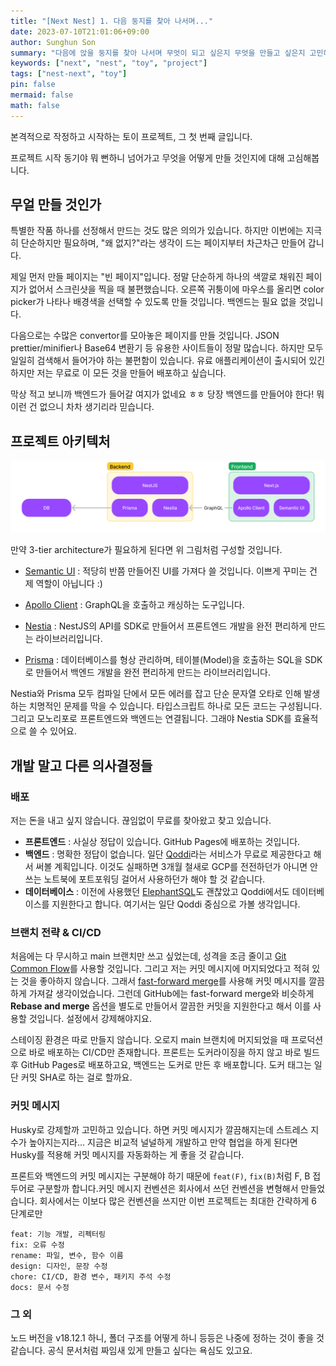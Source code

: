 ```yaml
---
title: "[Next Nest] 1. 다음 둥지를 찾아 나서며..."
date: 2023-07-10T21:01:06+09:00
author: Sunghun Son
summary: "다음에 앉을 둥지를 찾아 나서며 무엇이 되고 싶은지 무엇을 만들고 싶은지 고민해봅니다."
keywords: ["next", "nest", "toy", "project"]
tags: ["nest-next", "toy"]
pin: false
mermaid: false
math: false
---
```


본격적으로 작정하고 시작하는 토이 프로젝트, 그 첫 번째 글입니다.

프로젝트 시작 동기야 뭐 뻔하니 넘어가고 무엇을 어떻게 만들 것인지에 대해 고심해봅니다.

## 무얼 만들 것인가

특별한 작품 하나를 선정해서 만드는 것도 많은 의의가 있습니다. 하지만 이번에는 지극히 단순하지만 필요하며, "왜 없지?"라는 생각이 드는 페이지부터 차근차근 만들어 갑니다.

제일 먼저 만들 페이지는 "빈 페이지"입니다. 정말 단순하게 하나의 색깔로 채워진 페이지가 없어서 스크린샷을 찍을 때 불편했습니다. 오른쪽 귀퉁이에 마우스를 올리면 color picker가 나타나 배경색을 선택할 수 있도록 만들 것입니다. 백엔드는 필요 없을 것입니다.

다음으로는 수많은 convertor를 모아놓은 페이지를 만들 것입니다. JSON prettier/minifier나 Base64 변환기 등 유용한 사이트들이 정말 많습니다. 하지만 모두 일일히 검색해서 들어가야 하는 불편함이 있습니다. 유료 애플리케이션이 출시되어 있긴 하지만 저는 무료로 이 모든 것을 만들어 배포하고 싶습니다.

막상 적고 보니까 백엔드가 들어갈 여지가 없네요 ㅎㅎ 당장 백엔드를 만들어야 한다! 뭐 이런 건 없으니 차차 생기리라 믿습니다.

## 프로젝트 아키텍처

![Architecture](./architecture.png)

만약 3-tier architecture가 필요하게 된다면 위 그림처럼 구성할 것입니다.

- [Semantic UI](https://semantic-ui.com/) : 적당히 반쯤 만들어진 UI를 가져다 쓸 것입니다. 이쁘게 꾸미는 건 제 역할이 아닙니다 :)
- [Apollo Client](https://www.apollographql.com/docs/react/) : GraphQL을 호출하고 캐싱하는 도구입니다.
- [Nestia](https://github.com/samchon/nestia) : NestJS의 API를 SDK로 만들어서 프론트엔드 개발을 완전 편리하게 만드는 라이브러리입니다.

- [Prisma](https://www.prisma.io/) : 데이터베이스를 형상 관리하며, 테이블(Model)을 호출하는 SQL을 SDK로 만들어서 백엔드 개발을 완전 편리하게 만드는 라이브러리입니다.

Nestia와 Prisma 모두 컴파일 단에서 모든 에러를 잡고 단순 문자열 오타로 인해 발생하는 치명적인 문제를 막을 수 있습니다. 타입스크립트 하나로 모든 코드는 구성됩니다. 그리고 모노리포로 프론트엔드와 백엔드는 연결됩니다. 그래야 Nestia SDK를 효율적으로 쓸 수 있어요.

## 개발 말고 다른 의사결정들

### 배포

저는 돈을 내고 싶지 않습니다. 끊임없이 무료를 찾아왔고 찾고 있습니다.

- **프론트엔드** :  사실상 정답이 있습니다. GitHub Pages에 배포하는 것입니다.
- **백엔드** : 명확한 정답이 없습니다. 일단 [Qoddi]( https://www.couchcoding.kr/blogs/couchcoding/%ED%8F%AC%ED%8A%B8%ED%8F%B4%EB%A6%AC%EC%98%A4%EC%9A%A9%20%EB%AC%B4%EB%A3%8C%20%EB%B0%B1%EC%97%94%EB%93%9C%20%EC%84%9C%EB%B2%84%20%EB%A7%8C%EB%93%A4%EA%B8%B0%20(Qoddi)%20-%20Spring%20%EB%B0%B0%ED%8F%AC%20%EC%98%88%EC%A0%9C)라는 서비스가 무료로 제공한다고 해서 써볼 계획입니다. 이것도 실패하면 3개월 철새로 GCP를 전전하던가 아니면 안쓰는 노트북에 포트포워딩 걸어서 사용하던가 해야 할 것 같습니다.
- **데이터베이스** : 이전에 사용했던 [ElephantSQL](https://www.elephantsql.com/)도 괜찮았고 Qoddi에서도 데이터베이스를 지원한다고 합니다. 여기서는 일단 Qoddi 중심으로 가볼 생각입니다.

### 브랜치 전략 & CI/CD

처음에는 다 무시하고 main 브랜치만 쓰고 싶었는데, 성격을 조금 줄이고 [Git Common Flow](https://commonflow.org/)를 사용할 것입니다. 그리고 저는 커밋 메시지에 머지되었다고 적혀 있는 것을 좋아하지 않습니다. 그래서 [fast-forward merge](https://git-scm.com/docs/git-merge#_fast_forward_merge)를 사용해 커밋 메시지를 깔끔하게 가져갈 생각이었습니다. 그런데 GitHub에는 fast-forward merge와 비슷하게 **Rebase and merge** 옵션을 별도로 만들어서 깔끔한 커밋을 지원한다고 해서 이를 사용할 것입니다. 설정에서 강제해야지요.

스테이징 환경은 따로 만들지 않습니다. 오로지 main 브랜치에 머지되었을 때 프로덕션으로 바로 배포하는 CI/CD만 존재합니다. 프론트는 도커라이징을 하지 않고 바로 빌드 후 GitHub Pages로 배포하고요, 백엔드는 도커로 만든 후 배포합니다. 도커 태그는 일단 커밋 SHA로 하는 걸로 할까요.

### 커밋 메시지

Husky로 강제할까 고민하고 있습니다. 하면 커밋 메시지가 깔끔해지는데 스트레스 지수가 높아지는지라... 지금은 비교적 널널하게 개발하고 만약 협업을 하게 된다면 Husky를 적용해 커밋 메시지를 자동화하는 게 좋을 것 같습니다.

프론트와 백엔드의 커밋 메시지는 구분해야 하기 때문에 `feat(F)`, `fix(B)`처럼 F, B 접두어로 구분할까 합니다.커밋 메시지 컨벤션은 회사에서 쓰던 컨벤션을 변형해서 만들었습니다. 회사에서는 이보다 많은 컨벤션을 쓰지만 이번 프로젝트는 최대한 간략하게 6 단계로만

```plain
feat: 기능 개발, 리펙터링
fix: 오류 수정
rename: 파일, 변수, 함수 이름
design: 디자인, 문장 수정
chore: CI/CD, 환경 변수, 패키지 주석 수정
docs: 문서 수정
```

### 그 외

노드 버전을 v18.12.1 하니, 폴더 구조를 어떻게 하니 등등은 나중에 정하는 것이 좋을 것 같습니다. 공식 문서처럼 짜임새 있게 만들고 싶다는 욕심도 있고요.
